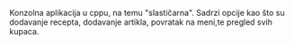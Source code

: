 Konzolna aplikacija u cppu, na temu "slastičarna".
Sadrzi opcije kao što su dodavanje recepta, dodavanje artikla, povratak na meni,te pregled svih kupaca.
